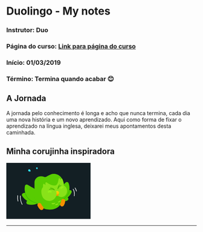 # Duolingo - My notes

### **Instrutor**: Duo
### **Página do curso**: [Link para página do curso](https://www.duolingo.com/learn)
### **Início**: 01/03/2019
### **Término**: Termina quando acabar 😊

## A Jornada

A jornada pelo conhecimento é longa e acho que nunca termina, cada dia uma nova história e um novo aprendizado. Aqui como forma de fixar o aprendizado na língua inglesa, deixarei meus apontamentos desta caminhada.

## Minha corujinha inspiradora

![Minha corujinha inspiradora](./images/MinhaCorujinhaInspiradora.png)

---
